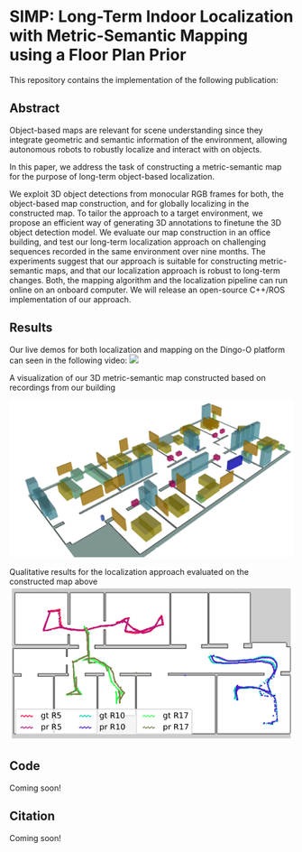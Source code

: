 # SIMP: Long-Term Indoor Localization with Metric-Semantic Mapping using a Floor Plan Prior
 This repository contains the implementation of the following publication:


## Abstract
Object-based maps are relevant for scene understanding since they integrate geometric and semantic information of the environment, allowing autonomous robots to robustly localize and interact with on objects. 

In this paper, we address the task of constructing a metric-semantic map for the purpose of long-term object-based localization. 

We exploit 3D object detections from monocular RGB frames for both, the object-based map construction, and for globally localizing in the constructed map. To tailor the approach to a target environment, we propose an efficient way of generating 3D annotations to finetune the 3D object detection model.
We evaluate our map construction in an office building, and test our long-term localization approach on challenging sequences recorded in the same environment over nine months. The experiments suggest that our approach is suitable for constructing metric-semantic maps, and that our localization approach is robust to long-term changes. 
Both, the mapping algorithm and the localization pipeline can run online on an onboard computer. 
We will release an open-source C++/ROS implementation of our approach.


## Results
Our live demos for both localization and mapping on the Dingo-O platform can seen in the following video:
[![](http://img.youtube.com/vi/z5VKtl3Vyyw/0.jpg)](https://www.youtube.com/watch?v=z5VKtl3Vyyw "SIMP")

A visualization of our 3D metric-semantic map constructed based on recordings from our building
<p align="center">
<img src="https://github.com/PRBonn/SIMP/blob/master/resources/3dmap.png" width="512"/>
</p>
<!-- ![3Dmap](https://github.com/PRBonn/SIMP/blob/master/resources/3dmap.png) -->  

Qualitative results for the localization approach evaluated on the constructed map above
<img src="https://github.com/PRBonn/SIMP/blob/master/resources/traj.png" width="512"/>


## Code
Coming soon!

## Citation
Coming soon!



